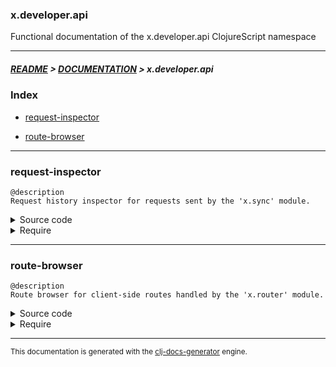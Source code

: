 
### x.developer.api

Functional documentation of the x.developer.api ClojureScript namespace

---

##### [README](../../../../README.md) > [DOCUMENTATION](../../../COVER.md) > x.developer.api

### Index

- [request-inspector](#request-inspector)

- [route-browser](#route-browser)

---

### request-inspector

```
@description
Request history inspector for requests sent by the 'x.sync' module.
```

<details>
<summary>Source code</summary>

```
(defn view
  []
  [:<> [ugly-elements/import-styles]
       (if-let [request-id @request-inspector.state/INSPECTED-REQUEST]
               [request-view]
               [request-list])])
```

</details>

<details>
<summary>Require</summary>

```
(ns my-namespace (:require [x.developer.api :refer [request-inspector]]))

(x.developer.api/request-inspector)
(request-inspector)
```

</details>

---

### route-browser

```
@description
Route browser for client-side routes handled by the 'x.router' module.
```

<details>
<summary>Source code</summary>

```
(defn view
  []
  [:<> [ugly-elements/import-styles]
       [route-filter-field]
       [route-list]])
```

</details>

<details>
<summary>Require</summary>

```
(ns my-namespace (:require [x.developer.api :refer [route-browser]]))

(x.developer.api/route-browser)
(route-browser)
```

</details>

---

<sub>This documentation is generated with the [clj-docs-generator](https://github.com/bithandshake/clj-docs-generator) engine.</sub>

